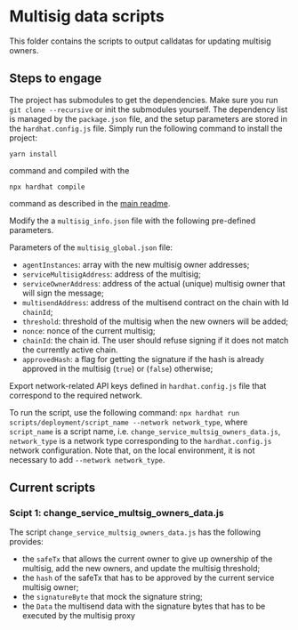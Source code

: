 #  Multisig data scripts
This folder contains the scripts to output calldatas for updating multisig owners. 


## Steps to engage
The project has submodules to get the dependencies. Make sure you run `git clone --recursive` or init the submodules yourself.
The dependency list is managed by the `package.json` file, and the setup parameters are stored in the `hardhat.config.js` file.
Simply run the following command to install the project:
```
yarn install
```
command and compiled with the
```
npx hardhat compile
```
command as described in the [main readme](https://github.com/valory-xyz/autonolas-registries/blob/main/README.md).

Modify the a `multisig_info.json` file with the following pre-defined parameters.

Parameters of the `multisig_global.json` file:
- `agentInstances`: array with the new multisig owner addresses;
- `serviceMultisigAddress`: address of the multisig;
- `serviceOwnerAddress`: address of the actual (unique) multisig owner that will sign the message;
- `multisendAddress`: address of the multisend contract on the chain with Id `chainId`;
- `threshold`: threshold of the multisig when the new owners will be added;
- `nonce`: nonce of the current multisig;
- `chainId`: the chain id. The user should refuse signing if it does not match the currently active chain.
- `approvedHash`: a flag for getting the signature if the hash is already approved in the multisig (`true`) or (`false`) otherwise; 


Export network-related API keys defined in `hardhat.config.js` file that correspond to the required network.

To run the script, use the following command:
`npx hardhat run scripts/deployment/script_name --network network_type`,
where `script_name` is a script name, i.e. `change_service_multsig_owners_data.js`, `network_type` is a network type corresponding to the `hardhat.config.js` network configuration. 
Note that, on the local environment, it is not necessary to add `--network network_type`. 


## Current scripts

### Scipt 1: change_service_multsig_owners_data.js

The script `change_service_multsig_owners_data.js` has the following provides: 
- the `safeTx` that allows the current owner to give up ownership of the multisig, add the new owners, and update the multisig threshold;  
- the `hash` of the safeTx  that has to be approved by the current service multisig owner; 
- the `signatureByte` that mock the signature string;
- the `Data` the multisend data  with the signature bytes that has to be executed by the multisig proxy






